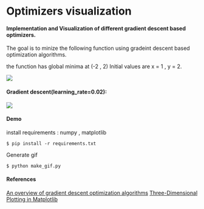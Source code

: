 # Optimizers visualization

#### Implementation and Visualization of different gradient descent based optimizers.

The goal is to minize the following function using gradeint descent based optimization algorithms. 

the function has global minima at (-2 , 2) Initial values are x = 1 ,  y = 2.

![](https://github.com/adelbennaceur/optimizers-visualization/figures/function.png)
#### Gradient descent(learning_rate=0.02):
![](https://github.com/adelbennaceur/optimizers-visualization/figures/anim.gif)

#### Demo 
install requirements : numpy , matplotlib
```
$ pip install -r requirements.txt
```
Generate gif
```
$ python make_gif.py
```

#### References
[An overview of gradient descent optimization algorithms](http://ruder.io/optimizing-gradient-descent/)
[Three-Dimensional Plotting in Matplotlib](https://jakevdp.github.io/PythonDataScienceHandbook/04.12-three-dimensional-plotting.html)
